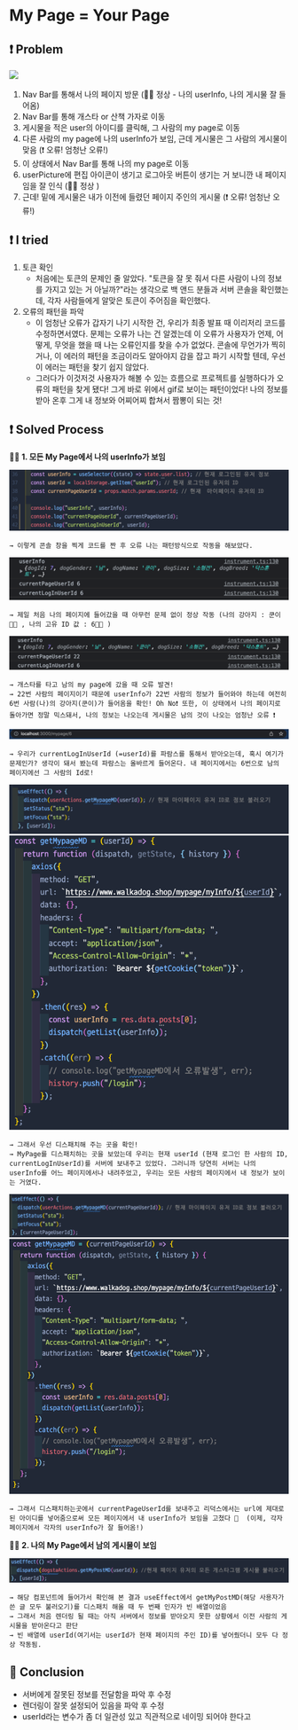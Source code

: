 # My Page = Your Page

## ❗️ Problem

<img src="Image/1.gif">

1. Nav Bar를 통해서 나의 페이지 방문 (👍🏻 정상 - 나의 userInfo, 나의 게시물 잘 들어옴)
2. Nav Bar를 통해 개스타 or 산책 가자로 이동
3. 게시물을 적은 user의 아이디를 클릭해, 그 사람의 my page로 이동
4. 다른 사람의 my page에 나의 userInfo가 보임, 근데 게시물은 그 사람의 게시물이 맞음 (❗️ 오류! 엄청난 오류!)
5. 이 상태에서 Nav Bar를 통해 나의 my page로 이동
6. userPicture에 편집 아이콘이 생기고 로그아웃 버튼이 생기는 거 보니깐 내 페이지임을 잘 인식 (👍🏻 정상 )
7. 근데! 밑에 게시물은 내가 이전에 들렸던 페이지 주인의 게시물 (❗️ 오류! 엄청난 오류!)

## ❗️ I tried

1. 토큰 확인
   - 처음에는 토큰의 문제인 줄 알았다. "토큰을 잘 못 줘서 다른 사람이 나의 정보를 가지고 있는 거 아닐까?"라는 생각으로 백 앤드 분들과 서버 콘솔을 확인했는데, 각자 사람들에게 알맞은 토큰이 주어짐을 확인했다.
2. 오류의 패턴을 파악
   - 이 엄청난 오류가 갑자기 나기 시작한 건, 우리가 최종 발표 때 이리저리 코드를 수정하면서였다. 문제는 오류가 나는 건 알겠는데 이 오류가 사용자가 언제, 어떻게, 무엇을 했을 때 나는 오류인지를 찾을 수가 없었다. 콘솔에 무언가가 찍히거나, 이 에러의 패턴을 조금이라도 알아야지 감을 잡고 파기 시작할 텐데, 우선 이 에러는 패턴을 찾기 쉽지 않았다.
   - 그러다가 이것저것 사용자가 해볼 수 있는 흐름으로 프로젝트를 실행하다가 오류의 패턴을 찾게 됐다! 그게 바로 위에서 gif로 보이는 패턴이었다! 나의 정보를 받아 온후 그게 내 정보와 어찌어찌 합쳐서 짬뽕이 되는 것!

## ❗️ Solved Process

✍🏻 **1. 모든 My Page에서 나의 userInfo가 보임**

<img src="Image/1.png">

    → 이렇게 콘솔 창을 찍게 코드를 짠 후 오류 나는 패턴방식으로 작동을 해보았다.

<img src="Image/2.png">

    → 제일 처음 나의 페이지에 들어갔을 때 아무런 문제 없이 정상 작동 (나의 강아지 : 쿤이👌🏻 , 나의 고유 ID 값 : 6👌🏻 )

<img src="Image/3.png">

    → 개스타를 타고 남의 my page에 갔을 때 오류 발견!
    → 22번 사람의 페이지이기 때문에 userInfo가 22번 사람의 정보가 들어와야 하는데 여전히 6번 사람(나)의 강아지(쿤이)가 들어옴을 확인! Oh No❗️ 또한, 이 상태에서 나의 페이지로 돌아가면 정말 믹스돼서, 나의 정보는 나오는데 게시물은 남의 것이 나오는 엄청난 오류 ❗️

<img src="Image/4.png">

    → 우리가 currentLogInUserId (=userId)를 파람스를 통해서 받아오는데, 혹시 여기가 문제인가? 생각이 돼서 봤는데 파람스는 올바르게 들어온다. 내 페이지에서는 6번으로 남의 페이지에선 그 사람의 Id로!

<img src="Image/5.png">
<img src="Image/6.png">

    → 그래서 우선 디스패치해 주는 곳을 확인!
    → MyPage를 디스패치하는 곳을 보았는데 우리는 현재 userId (현재 로그인 한 사람의 ID, currentLogInUserId)를 서버에 보내주고 있었다. 그러니까 당연히 서버는 나의 userInfo를 어느 페이지에서나 내려주었고, 우리는 모든 사람의 페이지에서 내 정보가 보이는 거였다.

<img src="Image/7.png">
<img src="Image/8.png">

    → 그래서 디스패치하는곳에서 currentPageUserId를 보내주고 리덕스에서는 url에 제대로된 아이디를 넣어줌으로써 모든 페이지에서 내 userInfo가 보임을 고쳤다 🎉  (이제, 각자 페이지에서 각자의 userInfo가 잘 들어옴!)

✍🏻 **2. 나의 My Page에서 남의 게시물이 보임**

<img src="Image/9.png">

    → 해당 컴포넌트에 들어가서 확인해 본 결과 useEffect에서 getMyPostMD(해당 사용자가 쓴 글 모두 불러오기)를 디스패치 해올 때 두 번째 인자가 빈 배열이었음
    → 그래서 처음 렌더링 될 때는 아직 서버에서 정보를 받아오지 못한 상황에서 이전 사람의 게시물을 받아온다고 판단
    → 빈 배열에 userId(여기서는 userId가 현재 페이지의 주인 ID)를 넣어줬더니 모두 다 정상 작동됨.

## 🚀 Conclusion

- 서버에게 잘못된 정보를 전달함을 파악 후 수정
- 렌더링이 잘못 설정되어 있음을 파악 후 수정
- userId라는 변수가 좀 더 일관성 있고 직관적으로 네이밍 되어야 한다고
